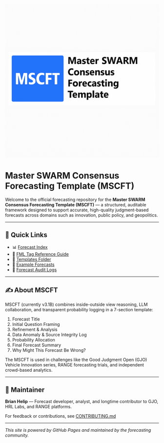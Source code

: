 <link rel="icon" href="/MSCFT-/favicon.ico" type="image/x-icon">




![MSCFT Banner](./mscft-banner.png) 


# Master SWARM Consensus Forecasting Template (MSCFT)

Welcome to the official forecasting repository for the **Master SWARM Consensus Forecasting Template (MSCFT)** — a structured, auditable framework designed to support accurate, high-quality judgment-based forecasts across domains such as innovation, public policy, and geopolitics.

---

## 🔗 Quick Links

- 📊 [Forecast Index](./forecast-index.md)
- 🧠 [FML Tag Reference Guide](./docs/Markup.md)
- 📂 [Templates Folder](./templates)
- 📁 [Example Forecasts](./examples)
- 📝 [Forecast Audit Logs](./logs)

---

## ✍️ About MSCFT

MSCFT (currently v3.1B) combines inside-outside view reasoning, LLM collaboration, and transparent probability logging in a 7-section template:

1. Forecast Title  
2. Initial Question Framing  
3. Refinement & Analysis  
4. Data Anomaly & Source Integrity Log  
5. Probability Allocation  
6. Final Forecast Summary  
7. Why Might This Forecast Be Wrong?

The MSCFT is used in challenges like the Good Judgment Open (GJO) Vehicle Innovation series, RANGE forecasting trials, and independent crowd-based analytics.

---

## 👤 Maintainer
**Brian Helip** — Forecast developer, analyst, and longtime contributor to GJO, HRL Labs, and RANGE platforms.

For feedback or contributions, see [CONTRIBUTING.md](./CONTRIBUTING.md)

---

_This site is powered by GitHub Pages and maintained by the forecasting community._
